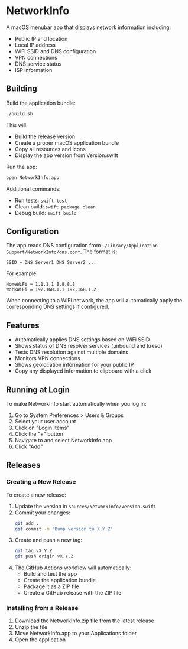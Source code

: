 # NetworkInfo

A macOS menubar app that displays network information including:

- Public IP and location
- Local IP address
- WiFi SSID and DNS configuration
- VPN connections
- DNS service status
- ISP information

## Building

Build the application bundle:
```sh
./build.sh
```

This will:
- Build the release version
- Create a proper macOS application bundle
- Copy all resources and icons
- Display the app version from Version.swift

Run the app:
```sh
open NetworkInfo.app
```

Additional commands:
- Run tests: `swift test`
- Clean build: `swift package clean`
- Debug build: `swift build`

## Configuration

The app reads DNS configuration from `~/Library/Application Support/NetworkInfo/dns.conf`. The format is:

```
SSID = DNS_Server1 DNS_Server2 ...
```

For example:
```
HomeWiFi = 1.1.1.1 8.8.8.8
WorkWiFi = 192.168.1.1 192.168.1.2
```

When connecting to a WiFi network, the app will automatically apply the corresponding DNS settings if configured.

## Features

- Automatically applies DNS settings based on WiFi SSID
- Shows status of DNS resolver services (unbound and kresd)
- Tests DNS resolution against multiple domains
- Monitors VPN connections
- Shows geolocation information for your public IP
- Copy any displayed information to clipboard with a click

## Running at Login

To make NetworkInfo start automatically when you log in:

1. Go to System Preferences > Users & Groups
2. Select your user account
3. Click on "Login Items"
4. Click the "+" button
5. Navigate to and select NetworkInfo.app
6. Click "Add"

## Releases

### Creating a New Release

To create a new release:

1. Update the version in `Sources/NetworkInfo/Version.swift`
2. Commit your changes:
   ```sh
   git add .
   git commit -m "Bump version to X.Y.Z"
   ```
3. Create and push a new tag:
   ```sh
   git tag vX.Y.Z
   git push origin vX.Y.Z
   ```
4. The GitHub Actions workflow will automatically:
   - Build and test the app
   - Create the application bundle
   - Package it as a ZIP file
   - Create a GitHub release with the ZIP file

### Installing from a Release

1. Download the NetworkInfo.zip file from the latest release
2. Unzip the file
3. Move NetworkInfo.app to your Applications folder
4. Open the application
